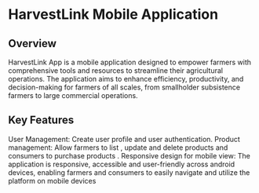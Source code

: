 # HarvestLink Mobile Application

## Overview
HarvestLink App is a mobile application designed to empower farmers with comprehensive tools and resources 
to streamline their agricultural operations. The application aims to enhance efficiency, productivity, 
and decision-making for farmers of all scales, from smallholder subsistence farmers to large commercial 
operations.

## Key Features
User Management: Create user profile and user authentication.
Product management: Allow farmers to list , update and delete products and consumers to purchase products .
Responsive design for mobile view: The application is responsive, accessible and user-friendly across android devices, enabling farmers and consumers to easily navigate and utilize the platform on mobile devices

